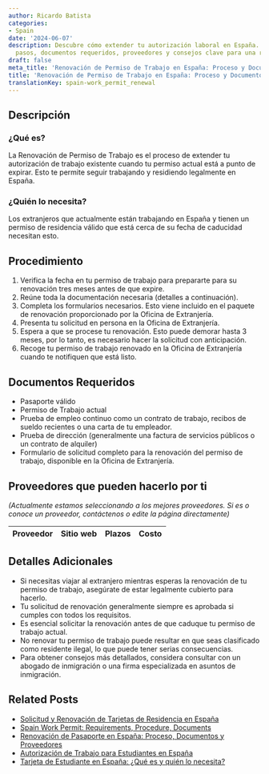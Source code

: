 ```yaml
---
author: Ricardo Batista
categories:
- Spain
date: '2024-06-07'
description: Descubre cómo extender tu autorización laboral en España. Conoce los
  pasos, documentos requeridos, proveedores y consejos clave para una renovación exitosa.
draft: false
meta_title: 'Renovación de Permiso de Trabajo en España: Proceso y Documentos'
title: 'Renovación de Permiso de Trabajo en España: Proceso y Documentos'
translationKey: spain-work_permit_renewal
---
```



## Descripción
### ¿Qué es?
La Renovación de Permiso de Trabajo es el proceso de extender tu autorización de trabajo existente cuando tu permiso actual está a punto de expirar. Esto te permite seguir trabajando y residiendo legalmente en España.

### ¿Quién lo necesita?
Los extranjeros que actualmente están trabajando en España y tienen un permiso de residencia válido que está cerca de su fecha de caducidad necesitan esto.

## Procedimiento
1. Verifica la fecha en tu permiso de trabajo para prepararte para su renovación tres meses antes de que expire.
2. Reúne toda la documentación necesaria (detalles a continuación).
3. Completa los formularios necesarios. Esto viene incluido en el paquete de renovación proporcionado por la Oficina de Extranjería.
4. Presenta tu solicitud en persona en la Oficina de Extranjería.
5. Espera a que se procese tu renovación. Esto puede demorar hasta 3 meses, por lo tanto, es necesario hacer la solicitud con anticipación.
6. Recoge tu permiso de trabajo renovado en la Oficina de Extranjería cuando te notifiquen que está listo.

## Documentos Requeridos
- Pasaporte válido
- Permiso de Trabajo actual
- Prueba de empleo continuo como un contrato de trabajo, recibos de sueldo recientes o una carta de tu empleador.
- Prueba de dirección (generalmente una factura de servicios públicos o un contrato de alquiler)
- Formulario de solicitud completo para la renovación del permiso de trabajo, disponible en la Oficina de Extranjería.

## Proveedores que pueden hacerlo por ti

_(Actualmente estamos seleccionando a los mejores proveedores. Si es o conoce un proveedor, contáctenos o edite la página directamente)_

| Proveedor | Sitio web | Plazos | Costo |
| --------------- | --------------- | :-------------: | :-------------: |

## Detalles Adicionales
- Si necesitas viajar al extranjero mientras esperas la renovación de tu permiso de trabajo, asegúrate de estar legalmente cubierto para hacerlo.
- Tu solicitud de renovación generalmente siempre es aprobada si cumples con todos los requisitos.
- Es esencial solicitar la renovación antes de que caduque tu permiso de trabajo actual.
- No renovar tu permiso de trabajo puede resultar en que seas clasificado como residente ilegal, lo que puede tener serias consecuencias.
- Para obtener consejos más detallados, considera consultar con un abogado de inmigración o una firma especializada en asuntos de inmigración.

## Related Posts

- [Solicitud y Renovación de Tarjetas de Residencia en España](https://tramitit.com/es/guides/spain/tarjeta_inicial_o_renovación_residencia_o_residencia_y_trabajo/)
- [Spain Work Permit: Requirements, Procedure, Documents](https://tramitit.com/es/guides/spain/solicitud_de_permiso_de_trabajo/)
- [Renovación de Pasaporte en España: Proceso, Documentos y Proveedores](https://tramitit.com/es/guides/spain/renovacion_de_pasaporte/)
- [Autorización de Trabajo para Estudiantes en España](https://tramitit.com/es/guides/spain/autorizacion_de_trabajo_para_estudiantes/)
- [Tarjeta de Estudiante en España: ¿Qué es y quién lo necesita?](https://tramitit.com/es/guides/spain/tarjeta_de_estudiantes_para_extranjeros_inicial_o_renovación/)